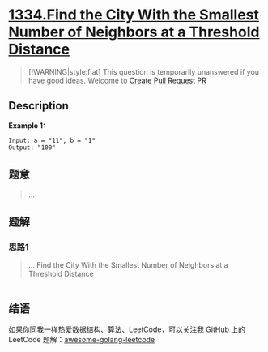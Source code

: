 # [1334.Find the City With the Smallest Number of Neighbors at a Threshold Distance][title]

> [!WARNING|style:flat]
> This question is temporarily unanswered if you have good ideas. Welcome to [Create Pull Request PR](https://github.com/kylesliu/awesome-golang-algorithm)

## Description

**Example 1:**

```
Input: a = "11", b = "1"
Output: "100"
```

## 题意
> ...

## 题解

### 思路1
> ...
Find the City With the Smallest Number of Neighbors at a Threshold Distance
```go
```


## 结语

如果你同我一样热爱数据结构、算法、LeetCode，可以关注我 GitHub 上的 LeetCode 题解：[awesome-golang-leetcode][me]

[title]: https://leetcode.com/problems/find-the-city-with-the-smallest-number-of-neighbors-at-a-threshold-distance/
[me]: https://github.com/kylesliu/awesome-golang-algorithm
